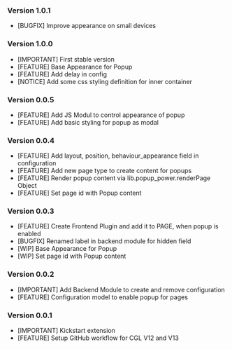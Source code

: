 ### Version 1.0.1
- [BUGFIX] Improve appearance on small devices

### Version 1.0.0
- [IMPORTANT] First stable version
- [FEATURE] Base Appearance for Popup
- [FEATURE] Add delay in config
- [NOTICE] Add some css styling definition for inner container

### Version 0.0.5
- [FEATURE] Add JS Modul to control appearance of popup
- [FEATURE] Add basic styling for popup as modal

### Version 0.0.4
- [FEATURE] Add layout, position, behaviour_appearance field in configuration
- [FEATURE] Add new page type to create content for popups
- [FEATURE] Render popup content via lib.popup_power.renderPage Object
- [FEATURE] Set page id with Popup content

### Version 0.0.3
- [FEATURE] Create Frontend Plugin and add it to PAGE, when popup is enabled
- [BUGFIX] Renamed label in backend module for hidden field
- [WIP] Base Appearance for Popup
- [WIP] Set page id with Popup content

### Version 0.0.2
- [IMPORTANT] Add Backend Module to create and remove configuration
- [FEATURE] Configuration model to enable popup for pages

### Version 0.0.1
- [IMPORTANT] Kickstart extension
- [FEATURE] Setup GitHub workflow for CGL V12 and V13
